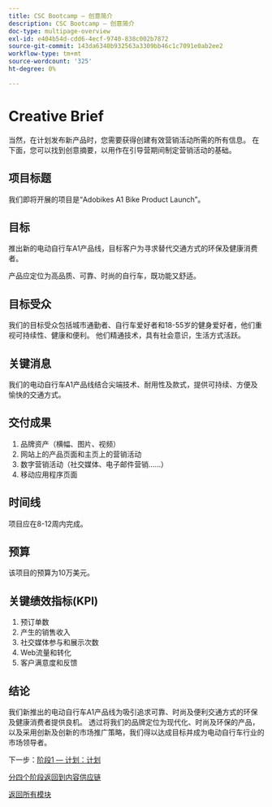 ```yaml
---
title: CSC Bootcamp — 创意简介
description: CSC Bootcamp — 创意简介
doc-type: multipage-overview
exl-id: e404b54d-cdd6-4ecf-9740-838c002b7872
source-git-commit: 143da6340b932563a3309bb46c1c7091e0ab2ee2
workflow-type: tm+mt
source-wordcount: '325'
ht-degree: 0%

---
```


# Creative Brief

当然，在计划发布新产品时，您需要获得创建有效营销活动所需的所有信息。 在下面，您可以找到创意摘要，以用作在引导营期间制定营销活动的基础。

## 项目标题

我们即将开展的项目是“Adobikes A1 Bike Product Launch”。

## 目标

推出新的电动自行车A1产品线，目标客户为寻求替代交通方式的环保及健康消费者。

产品应定位为高品质、可靠、时尚的自行车，既功能又舒适。

## 目标受众

我们的目标受众包括城市通勤者、自行车爱好者和18-55岁的健身爱好者，他们重视可持续性、健康和便利。 他们精通技术，具有社会意识，生活方式活跃。

## 关键消息

我们的电动自行车A1产品线结合尖端技术、耐用性及款式，提供可持续、方便及愉快的交通方式。

## 交付成果

1. 品牌资产（横幅、图片、视频）
1. 网站上的产品页面和主页上的营销活动
1. 数字营销活动（社交媒体、电子邮件营销……）
1. 移动应用程序页面

## 时间线

项目应在8-12周内完成。

## 预算

该项目的预算为10万美元。

## 关键绩效指标(KPI)

1. 预订单数
1. 产生的销售收入
1. 社交媒体参与和展示次数
1. Web流量和转化
1. 客户满意度和反馈

## 结论

我们新推出的电动自行车A1产品线为吸引追求可靠、时尚及便利交通方式的环保及健康消费者提供良机。 透过将我们的品牌定位为现代化、时尚及环保的产品，以及采用创新及创新的市场推广策略，我们得以达成目标并成为电动自行车行业的市场领导者。


下一步：[阶段1 — 计划：计划](./phases/planning/planning.md)

[分四个阶段返回到内容供应链](./csc-in-4-phases.md)

[返回所有模块](./overview.md)
